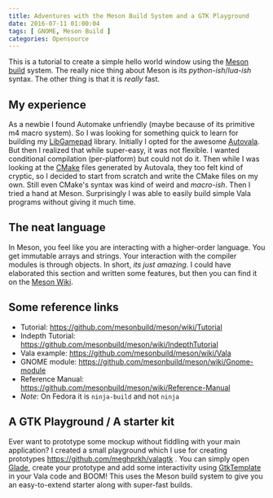 ```yaml
---
title: Adventures with the Meson Build System and a GTK Playground
date: 2016-07-11 01:00:04
tags: [ GNOME, Meson Build ]
categories: Opensource
---
```


This is a tutorial to create a simple hello world window using the [Meson build][1] system. The really nice thing about Meson is its *python-ish*/*lua-ish* syntax. The other thing is that it is *really* fast.

<!--more-->

My experience
-------------

As a newbie I found Automake unfriendly (maybe because of its primitive m4 macro system). So I was looking for something quick to learn for building my [LibGamepad][2] library. Initially I opted for the awesome [Autovala][3]. But then I realized that while super-easy, it was not flexible. I wanted conditional compilation (per-platform) but could not do it. Then while I was looking at the [CMake](https://cmake.org/) files generated by Autovala, they too felt kind of cryptic, so I decided to start from scratch and write the CMake files on my own. Still even CMake's syntax was kind of weird and *macro-ish*. Then I tried a hand at Meson. Surprisingly I was able to easily build simple Vala programs without giving it much time.

The neat language
-----------------

In Meson, you feel like you are interacting with a higher-order language. You get immutable arrays and strings. Your interaction with the compiler modules is through objects. In short, *its just amazing*. I could have elaborated this section and written some features, but then you can find it on the [Meson Wiki](https://github.com/mesonbuild/meson/wiki).

Some reference links
--------------------
- Tutorial: https://github.com/mesonbuild/meson/wiki/Tutorial
- Indepth Tutorial: https://github.com/mesonbuild/meson/wiki/IndepthTutorial
- Vala example: https://github.com/mesonbuild/meson/wiki/Vala
- GNOME module: https://github.com/mesonbuild/meson/wiki/Gnome-module
- Reference Manual: https://github.com/mesonbuild/meson/wiki/Reference-Manual
- *Note*: On Fedora it is `ninja-build` and not `ninja`

A GTK Playground / A starter kit
------------------------------------------
Ever want to prototype some mockup without fiddling with your main application? I created a small playground which I use for creating prototypes https://github.com/meghprkh/valagtk . You can simply open [Glade][5], create your prototype and add some interactivity using [GtkTemplate][4] in your Vala code and BOOM! This uses the Meson build system to give you an easy-to-extend starter along with super-fast builds.

[1]: http://mesonbuild.com/ "Meson Build"
[2]: https://github.com/meghprkh/libgamepad "LibGamepad"
[3]: https://github.com/rastersoft/autovala
[4]: https://blogs.gnome.org/tvb/2013/05/29/composite-templates-lands-in-vala/
[5]: https://glade.gnome.org/
